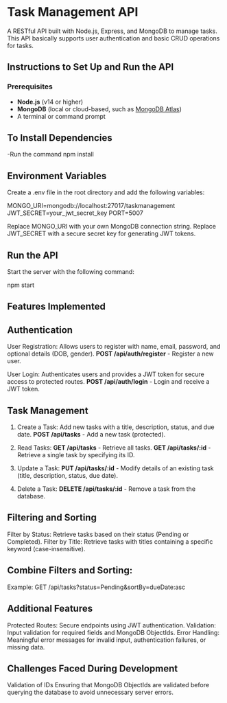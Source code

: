 # Task Management API

A RESTful API built with Node.js, Express, and MongoDB to manage tasks. This API basically supports user authentication and basic CRUD operations for tasks.


## Instructions to Set Up and Run the API
### Prerequisites
- **Node.js** (v14 or higher)
- **MongoDB** (local or cloud-based, such as [MongoDB Atlas](https://www.mongodb.com/atlas))
- A terminal or command prompt

## To Install Dependencies
-Run the command npm install

## Environment Variables
Create a .env file in the root directory and add the following variables:

MONGO_URI=mongodb://localhost:27017/taskmanagement
JWT_SECRET=your_jwt_secret_key
PORT=5007

Replace MONGO_URI with your own MongoDB connection string.
Replace JWT_SECRET with a secure secret key for generating JWT tokens.

## Run the API
Start the server with the following command:

npm start



## Features Implemented

## Authentication
User Registration: Allows users to register with name, email, password, and optional details (DOB, gender).
**POST /api/auth/register** - Register a new user.

User Login: Authenticates users and provides a JWT token for secure access to protected routes.
**POST /api/auth/login** - Login and receive a JWT token.

## Task Management

1. Create a Task: Add new tasks with a title, description, status, and due date.
**POST /api/tasks** - Add a new task (protected).

2. Read Tasks:
**GET /api/tasks** - Retrieve all tasks.
**GET /api/tasks/:id** - Retrieve a single task by specifying its ID.

3. Update a Task:
**PUT /api/tasks/:id** - Modify details of an existing task (title, description, status, due date).

4. Delete a Task:
**DELETE /api/tasks/:id** - Remove a task from the database.


## Filtering and Sorting
Filter by Status: Retrieve tasks based on their status (Pending or Completed).
Filter by Title: Retrieve tasks with titles containing a specific keyword (case-insensitive).


## Combine Filters and Sorting:
Example: GET /api/tasks?status=Pending&sortBy=dueDate:asc


## Additional Features
Protected Routes: Secure endpoints using JWT authentication.
Validation: Input validation for required fields and MongoDB ObjectIds.
Error Handling: Meaningful error messages for invalid input, authentication failures, or missing data.


## Challenges Faced During Development

Validation of IDs
Ensuring that MongoDB ObjectIds are validated before querying the database to avoid unnecessary server errors.
